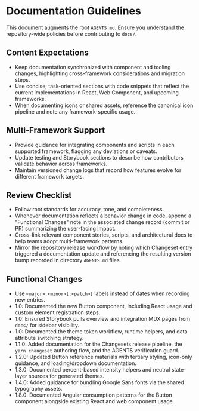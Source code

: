 # Documentation Guidelines

This document augments the root `AGENTS.md`. Ensure you understand the repository-wide policies before contributing to `docs/`.

## Content Expectations
- Keep documentation synchronized with component and tooling changes, highlighting cross-framework considerations and migration steps.
- Use concise, task-oriented sections with code snippets that reflect the current implementations in React, Web Component, and upcoming frameworks.
- When documenting icons or shared assets, reference the canonical icon pipeline and note any framework-specific usage.

## Multi-Framework Support
- Provide guidance for integrating components and scripts in each supported framework, flagging any deviations or caveats.
- Update testing and Storybook sections to describe how contributors validate behavior across frameworks.
- Maintain versioned change logs that record how features evolve for different framework targets.

## Review Checklist
- Follow root standards for accuracy, tone, and completeness.
- Whenever documentation reflects a behavior change in code, append a "Functional Changes" note in the associated change record (commit or PR) summarizing the user-facing impact.
- Cross-link relevant component stories, scripts, and architectural docs to help teams adopt multi-framework patterns.
- Mirror the repository release workflow by noting which Changeset entry triggered a documentation update and referencing the resulting version bump recorded in directory `AGENTS.md` files.

## Functional Changes
- Use `<major>.<minor>[.<patch>]` labels instead of dates when recording new entries.
- 1.0: Documented the new Button component, including React usage and custom element registration steps.
- 1.0: Ensured Storybook pulls overview and integration MDX pages from `docs/` for sidebar visibility.
- 1.0: Documented the theme token workflow, runtime helpers, and data-attribute switching strategy.
- 1.1.0: Added documentation for the Changesets release pipeline, the `yarn changeset` authoring flow, and the AGENTS verification guard.
- 1.2.0: Updated Button reference materials with tertiary styling, icon-only guidance, and loading/dropdown documentation.
- 1.3.0: Documented percent-based intensity helpers and neutral state-layer sources for generated themes.
- 1.4.0: Added guidance for bundling Google Sans fonts via the shared typography assets.
- 1.8.0: Documented Angular consumption patterns for the Button component alongside existing React and web component usage.
